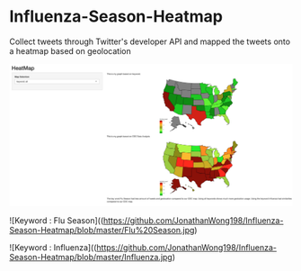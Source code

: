 # Influenza-Season-Heatmap

Collect tweets through Twitter's developer API and mapped the tweets onto a heatmap based on geolocation 

![Keyword : All](https://github.com/JonathanWong198/Influenza-Season-Heatmap/blob/master/all.jpg)

![Keyword : Flu Season]((https://github.com/JonathanWong198/Influenza-Season-Heatmap/blob/master/Flu%20Season.jpg)

![Keyword : Influenza]((https://github.com/JonathanWong198/Influenza-Season-Heatmap/blob/master/Influenza.jpg)
